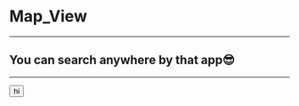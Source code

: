  # Map_View
 
 
 
_____________________________



## You can search anywhere by that app😎


______________________________

<button>hi</button>
